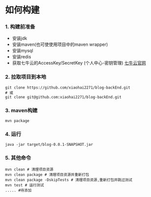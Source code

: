 # 如何构建
### 1. 构建前准备
- 安装jdk
- 安装maven(也可使使用项目中的maven wrapper)
- 安装mysql
- 安装redis
- 获取七牛云的AccessKey/SecretKey (个人中心-密钥管理) [七牛云官网](https://www.qiniu.com/)

### 2. 拉取项目到本地
``` shell script
git clone https://github.com/xiaohai2271/blog-backEnd.git
# 或
git clone git@github.com:xiaohai2271/blog-backEnd.git
```
 
### 3. maven构建
```shell script
mvn package
```

### 4. 运行
```shell script
java -jar target/blog-0.0.1-SNAPSHOT.jar
```

### 5. 其他命令
```shell script
mvn clean # 清理项目资源
mvn clean package # 清理项目资源并重新打包
mvn clean package -DskipTests # 清理项目资源,重新打包并跳过测试
mvn test # 运行测试 
..... #待添加
```